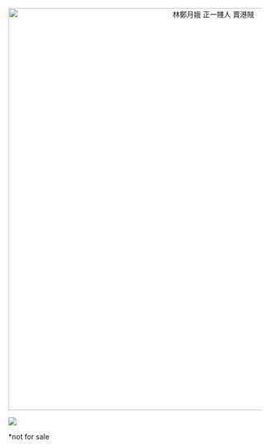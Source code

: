 <p align="center">
  <img src="https://img.shields.io/badge/%E2%9A%B0%EF%B8%8F%E6%9E%97%E9%84%AD%E6%9C%88%E5%A8%A5-%E6%AD%A3%E4%B8%80%E8%B3%A4%E4%BA%BA%20%E8%B3%A3%E6%B8%AF%E8%B3%8A-red" title="林鄭月娥 正一賤人 賣港賊" width=800></img>
</p>


[![](https://images-ext-1.discordapp.net/external/4YY9wjCOp-2cMlFGZSbLR7cOgGZrwqi-vlp3gZXMjbE/%3Fwidth%3D780%26height%3D585/https/media.discordapp.net/attachments/430364566027763744/938125566488490014/IMG_2604.jpg)](https://www.youtube.com/watch?v=dQw4w9WgXcQ)

*not for sale
